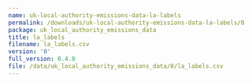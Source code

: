 ```yaml
---
name: uk-local-authority-emissions-data-la-labels
permalink: /downloads/uk-local-authority-emissions-data-la-labels/0
package: uk_local_authority_emissions_data
title: la_labels
filename: la_labels.csv
version: '0'
full_version: 0.4.0
file: /data/uk_local_authority_emissions_data/0/la_labels.csv
---
```

